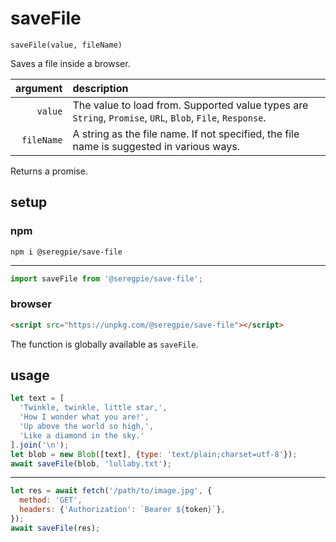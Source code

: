 # saveFile

```
saveFile(value, fileName)
```

Saves a file inside a browser.

| argument | description |
| ---: | :--- |
| `value` | The value to load from. Supported value types are `String`, `Promise`, `URL`, `Blob`, `File`, `Response`. |
| `fileName` | A string as the file name. If not specified, the file name is suggested in various ways. |

Returns a promise.

## setup

### npm

```shell
npm i @seregpie/save-file
```

---

```javascript
import saveFile from '@seregpie/save-file';
```

### browser

```html
<script src="https://unpkg.com/@seregpie/save-file"></script>
```

The function is globally available as `saveFile`.

## usage

```javascript
let text = [
  'Twinkle, twinkle, little star,',
  'How I wonder what you are!',
  'Up above the world so high,',
  'Like a diamond in the sky.'
].join('\n');
let blob = new Blob([text], {type: 'text/plain;charset=utf-8'});
await saveFile(blob, 'lullaby.txt');
```

---

```javascript
let res = await fetch('/path/to/image.jpg', {
  method: 'GET',
  headers: {'Authorization': `Bearer ${token}`},
});
await saveFile(res);
```
